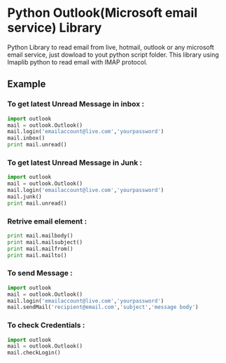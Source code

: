 # Python Outlook(Microsoft email service) Library
Python Library to read email from live, hotmail, outlook or any microsoft email service, just dowload to yout python script folder. This library using Imaplib python to read email with IMAP protocol.

## Example
### To get latest Unread Message in inbox :
```py
import outlook
mail = outlook.Outlook()
mail.login('emailaccount@live.com','yourpassword')
mail.inbox()
print mail.unread()
```

### To get latest Unread Message in Junk :
```py
import outlook
mail = outlook.Outlook()
mail.login('emailaccount@live.com','yourpassword')
mail.junk()
print mail.unread()
```

### Retrive email element :
```py
print mail.mailbody()
print mail.mailsubject()
print mail.mailfrom()
print mail.mailto()
```

### To send Message :
```py
import outlook
mail = outlook.Outlook()
mail.login('emailaccount@live.com','yourpassword')
mail.sendMail('recipient@email.com','subject','message body')
```

### To check Credentials :
```py
import outlook
mail = outlook.Outlook()
mail.checkLogin()
```
